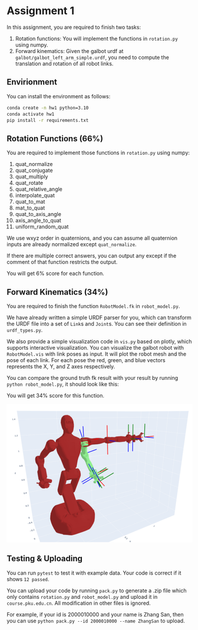 # Assignment 1

In this assignment, you are required to finish two tasks:

1. Rotation functions: You will implement the functions in ```rotation.py``` using numpy.
2. Forward kinematics: Given the galbot urdf at ```galbot/galbot_left_arm_simple.urdf```, you need to compute the translation and rotation of all robot links.

## Envirionment

You can install the environment as follows:
```sh
conda create -n hw1 python=3.10
conda activate hw1
pip install -r requirements.txt
```

## Rotation Functions (66%)

You are required to implement those functions in ```rotation.py``` using numpy: 

1. quat_normalize
2. quat_conjugate
3. quat_multiply
4. quat_rotate
5. quat_relative_angle
6. interpolate_quat
7. quat_to_mat
8. mat_to_quat
9. quat_to_axis_angle
10. axis_angle_to_quat
11. uniform_random_quat

We use wxyz order in quaternions, and you can assume all quaternion inputs are already normalized except ```quat_normalize```.

If there are multiple correct answers, you can output any except if the comment of that function restricts the output.

You will get 6% score for each function.

## Forward Kinematics (34%)

You are required to finish the function ```RobotModel.fk``` in ```robot_model.py```.

We have already written a simple URDF parser for you, which can transform the URDF file into a set of ```Link```s and ```Joint```s. You can see their definition in ```urdf_types.py```.

We also provide a simple visualization code in ```vis.py``` based on plotly, which supports interactive visualization. You can visualize the galbot robot with ```RobotModel.vis``` with link poses as input. It will plot the robot mesh and the pose of each link. For each pose the red, green, and blue vectors represents the X, Y, and Z axes respectively.

You can compare the ground truth fk result with your result by running ```python robot_model.py```, it should look like this:

You will get 34% score for this function.

![galbot visualization](images/galbot.png)

## Testing & Uploading

You can run ```pytest``` to test it with example data. Your code is correct if it shows ```12 passed```.

You can upload your code by running ```pack.py``` to generate a .zip file which only contains ```rotation.py``` and ```robot_model.py``` and upload it in ```course.pku.edu.cn```. 
All modification in other files is ignored.

For example, if your id is 2000010000 and your name is Zhang San, then you can use  ```python pack.py --id 2000010000 --name ZhangSan``` to upload.
